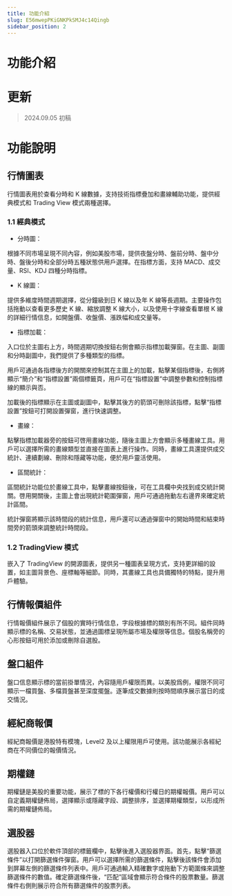 ```yaml
---
title: 功能介紹
slug: E56mwepPKiGNKPkSMJ4c14Qingb
sidebar_position: 2
---
```



# 功能介紹

# 更新

> 2024.09.05 初稿

# 功能說明

## 行情圖表

行情圖表用於查看分時和 K 線數據，支持技術指標疊加和畫線輔助功能，提供經典模式和 Trading View 模式兩種選擇。

### 1.1 經典模式

- 分時圖：

根據不同市場呈現不同內容，例如美股市場，提供夜盤分時、盤前分時、盤中分時、盤後分時和全部分時五種狀態供用戶選擇。在指標方面，支持 MACD、成交量、RSI、KDJ 四種分時指標。

- K 線圖：

提供多維度時間週期選擇，從分鐘級到日 K 線以及年 K 線等長週期。主要操作包括拖動以查看更多歷史 K 線、縮放調整 K 線大小，以及使用十字線查看單根 K 線的詳細行情信息，如開盤價、收盤價、漲跌幅和成交量等。 

- 指標加載：

入口位於主圖右上方，時間週期切換按鈕右側會顯示指標加載彈窗。在主圖、副圖和分時副圖中，我們提供了多種類型的指標。

用戶可通過各指標後方的開關來控制其在主圖上的加載，點擊某個指標後，右側將顯示“簡介”和“指標設置”兩個標籤頁，用戶可在“指標設置”中調整參數和控制指標線的顯示與否。

加載後的指標顯示在主圖或副圖中，點擊其後方的箭頭可刪除該指標，點擊“指標設置”按鈕可打開設置彈窗，進行快速調整。

- 畫線：

點擊指標加載器旁的按鈕可啓用畫線功能，隨後主圖上方會顯示多種畫線工具。用戶可以選擇所需的畫線類型並直接在圖表上進行操作。同時，畫線工具還提供成交統計、連續劃線、刪除和隱藏等功能，便於用戶靈活使用。

- 區間統計：

區間統計功能位於畫線工具中，點擊畫線按鈕後，可在工具欄中央找到成交統計開關。啓用開關後，主圖上會出現統計範圍彈窗，用戶可通過拖動左右邊界來確定統計區間。

統計彈窗將顯示該時間段的統計信息，用戶還可以通過彈窗中的開始時間和結束時間旁的箭頭來調整統計時間段。

### 1.2 TradingView 模式

嵌入了 TradingView 的開源圖表，提供另一種圖表呈現方式，支持更詳細的設置，如主圖背景色、座標軸等細節。同時，其畫線工具也具備獨特的特點，提升用戶體驗。

## 行情報價組件

行情報價組件展示了個股的實時行情信息，字段根據標的類別有所不同。組件同時顯示標的名稱、交易狀態，並通過圖標呈現所屬市場及權限等信息。個股名稱旁的心形按鈕可用於添加或刪除自選股。

## 盤口組件

盤口信息顯示標的當前掛單情況，內容隨用戶權限而異。以美股爲例，權限不同可顯示一檔買盤、多檔買盤甚至深度擺盤。逐筆成交數據則按時間順序展示當日的成交情況。

## 經紀商報價

經紀商報價是港股特有模塊，Level2 及以上權限用戶可使用。該功能展示各經紀商在不同價位的報價情況。

## 期權鏈

期權鏈是美股的重要功能，展示了標的下各行權價和行權日的期權報價。用戶可以自定義期權鏈佈局，選擇顯示或隱藏字段、調整排序，並選擇期權類型，以形成所需的期權鏈佈局。

## 選股器

選股器入口位於軟件頂部的標籤欄中，點擊後進入選股器界面。首先，點擊“篩選條件”以打開篩選條件彈窗。用戶可以選擇所需的篩選條件，點擊後該條件會添加到屏幕左側的篩選條件列表中。用戶可通過輸入精確數字或拖動下方範圍條來調整篩選條件的數值。確定篩選條件後，“匹配”區域會顯示符合條件的股票數量。篩選條件右側則展示符合所有篩選條件的股票列表。

